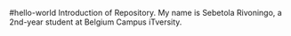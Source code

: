 #hello-world
Introduction of Repository.
My name is Sebetola Rivoningo, a 2nd-year student at Belgium Campus iTversity.

